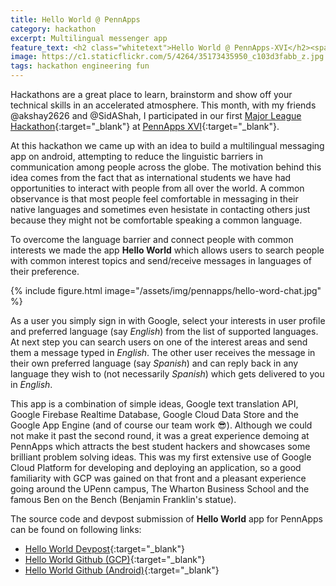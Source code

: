 ```yaml
---
title: Hello World @ PennApps
category: hackathon
excerpt: Multilingual messenger app
feature_text: <h2 class="whitetext">Hello World @ PennApps-XVI</h2><span class="whitetext">A multilingual messenger app</span> 
image: https://c1.staticflickr.com/5/4264/35173435950_c103d3fabb_z.jpg
tags: hackathon engineering fun
---
```


Hackathons are a great place to learn, brainstorm and show off your technical skills in an accelerated atmosphere. This month, with my friends @akshay2626 and @SidAShah, I participated in our first [Major League Hackathon](https://mlh.io/){:target="_blank"} at [PennApps XVI](http://pennapps.com/){:target="_blank"}.

At this hackathon we came up with an idea to build a multilingual messaging app on android, attempting to reduce the linguistic barriers in communication among people across the globe. The motivation behind this idea comes from the fact that as international students we have had opportunities to interact with people from all over the world. A common observance is that most people feel comfortable in messaging in their native languages and sometimes even hesistate in contacting others just because they might not be comfortable speaking a common language.

To overcome the language barrier and connect people with common interests we made the app **Hello World** which allows users to search people with common interest topics and send/receive messages in languages of their preference.

{% include figure.html image="/assets/img/pennapps/hello-word-chat.jpg" %}

As a user you simply sign in with Google, select your interests in user profile and preferred language (say *English*) from the list of supported languages. At next step you can search users on one of the interest areas and send them a message typed in *English*. The other user receives the message in their own preferred language (say *Spanish*) and can reply back in any language they wish to (not necessarily *Spanish*) which gets delivered to you in *English*.

This app is a combination of simple ideas, Google text translation API, Google Firebase Realtime Database, Google Cloud Data Store and the Google App Engine (and of course our team work :sunglasses:). Although we could not make it past the second round, it was a great experience demoing at PennApps which attracts the best student hackers and showcases some brilliant problem solving ideas. This was my first extensive use of Google Cloud Platform for developing and deploying an application, so a good familiarity with GCP was gained on that front and a pleasant experience going around the UPenn campus, The Wharton Business School and the famous Ben on the Bench (Benjamin Franklin's statue).

The source code and devpost submission of **Hello World** app for PennApps can be found on following links:


- [Hello World Devpost](https://devpost.com/software/hello-world-5v89re){:target="_blank"}
- [Hello World Github (GCP)](https://github.com/akshaynagpal/helloworld-web){:target="_blank"}
- [Hello World Github (Android)](https://github.com/sas2387/HelloWorld-Android){:target="_blank"}